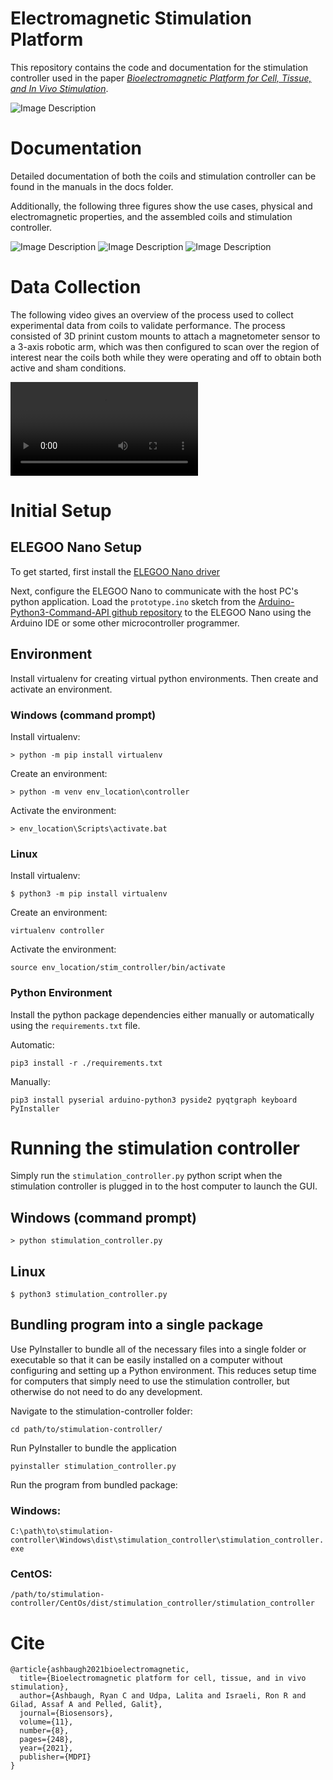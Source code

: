 # Electromagnetic Stimulation Platform

This repository contains the code and documentation for the stimulation controller used in the paper [*Bioelectromagnetic Platform for Cell, Tissue, and In Vivo Stimulation*](https://example.comhttps://www.mdpi.com/2079-6374/11/8/248).

![Image Description](./images/graphical_abstract.png)

# Documentation

Detailed documentation of both the coils and stimulation controller can be found in the manuals in the docs folder.

Additionally, the following three figures show the use cases, physical and electromagnetic properties, and the assembled coils and stimulation controller.

![Image Description](./images/simulated_coil_holders.png)
![Image Description](./images/magnetic_field_simulations.png)
![Image Description](./images/assembled_coils.png)

# Data Collection

The following video gives an overview of the process used to collect experimental data from coils to validate performance. The process consisted of 3D prinint custom mounts to attach a magnetometer sensor to a 3-axis robotic arm, which was then configured to scan over the region of interest near the coils both while they were operating and off to obtain both active and sham conditions.

<video src="./videos/three-axis-scanner.mp4" controls></video>

# Initial Setup

## ELEGOO Nano Setup

To get started, first install the [ELEGOO Nano driver](http://69.195.111.207/tutorial-download/?t=Nano3.0+)

Next, configure the ELEGOO Nano to communicate with the host PC's python application. Load the `prototype.ino` sketch from the [Arduino-Python3-Command-API github repository](https://github.com/mkals/Arduino-Python3-Command-API) to the ELEGOO Nano using the Arduino IDE or some other microcontroller programmer.

## Environment

Install virtualenv for creating virtual python environments. Then create and activate an environment.

### Windows (command prompt)

Install virtualenv:

`> python -m pip install virtualenv`

Create an environment: 

`> python -m venv env_location\controller`

Activate the environment:

`> env_location\Scripts\activate.bat`

### Linux

Install virtualenv:

`$ python3 -m pip install virtualenv`

Create an environment: 

`virtualenv controller`

Activate the environment:

`source env_location/stim_controller/bin/activate`

### Python Environment

Install the python package dependencies either manually or automatically using the `requirements.txt` file.

Automatic:

`pip3 install -r ./requirements.txt`

Manually:

`pip3 install pyserial arduino-python3 pyside2 pyqtgraph keyboard PyInstaller`

# Running the stimulation controller

Simply run the `stimulation_controller.py` python script when the stimulation controller is plugged in to the host computer to launch the GUI.

## Windows (command prompt)

`> python stimulation_controller.py`

## Linux

`$ python3 stimulation_controller.py`

## Bundling program into a single package

Use PyInstaller to bundle all of the necessary files into a single folder or executable so that it can be easily installed on a computer without configuring and setting up a Python environment. This reduces setup time for computers that simply need to use the stimulation controller, but otherwise do not need to do any development.

Navigate to the stimulation-controller folder:

`cd path/to/stimulation-controller/`

Run PyInstaller to bundle the application

`pyinstaller stimulation_controller.py`

Run the program from bundled package:

### Windows:

`C:\path\to\stimulation-controller\Windows\dist\stimulation_controller\stimulation_controller.exe`

### CentOS:

`/path/to/stimulation-controller/CentOs/dist/stimulation_controller/stimulation_controller`

# Cite
```
@article{ashbaugh2021bioelectromagnetic,
  title={Bioelectromagnetic platform for cell, tissue, and in vivo stimulation},
  author={Ashbaugh, Ryan C and Udpa, Lalita and Israeli, Ron R and Gilad, Assaf A and Pelled, Galit},
  journal={Biosensors},
  volume={11},
  number={8},
  pages={248},
  year={2021},
  publisher={MDPI}
}
```